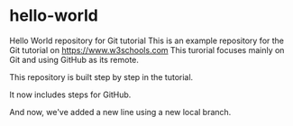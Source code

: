 # hello-world
Hello World repository for Git tutorial
This is an example repository for the Git tutorial on https://www.w3schools.com
This turorial focuses mainly on Git and using GitHub as its remote.

This repository is built step by step in the tutorial.

It now includes steps for GitHub.

And now, we've added a new line using a new local branch.
